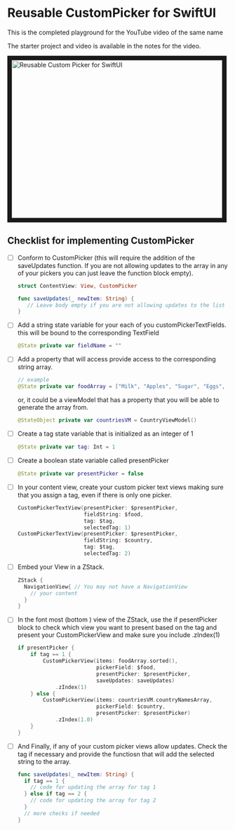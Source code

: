 # Reusable CustomPicker for SwiftUI

This is the completed playground for the YouTube video of the same name

The starter project and video is available in the notes for the video.

<a href="http://www.youtube.com/watch?feature=player_embedded&v=wMQ3HQ6aCTo
" target="_blank"><img src="http://img.youtube.com/vi/wMQ3HQ6aCTo/0.jpg" 
alt="Reusable Custom Picker for SwiftUI" width="480" height="360" border="10" /></a>

## Checklist for implementing CustomPicker

- [ ] Conform to CustomPicker (this will require the addition of the saveUpdates function.  If you are not allowing updates to the array in any of your pickers you can just leave the function block empty).

  ````swift
  struct ContentView: View, CustomPicker
  ````

  ````swift
  func saveUpdates(_ newItem: String) {
     // Leave body empty if you are not allowing updates to the list
  }
  ````

- [ ] Add a string state variable for your each of you customPickerTextFields.  this will be bound to the corresponding TextField

  ````swift
  @State private var fieldName = ""
  ````

- [ ] Add a property that will access provide access to the corresponding string array.

  ````swift
  // example
  @State private var foodArray = ["Milk", "Apples", "Sugar", "Eggs", "Oranges", "Potatoes", "Corn", "Bread"]
  ````

  or, it could be a viewModel that has a property that you will be able to generate the array from.

  ````swift
  @StateObject private var countriesVM = CountryViewModel()
  ````

- [ ] Create a tag state variable that is initialized as an integer of 1

  ````swift
  @State private var tag: Int = 1
  ````

- [ ] Create a boolean state variable called presentPicker

  ````swift
  @State private var presentPicker = false
  ````

- [ ] In your content view, create your custom picker text views making sure that you assign a tag, even if there is only one picker.

  ````swift
  CustomPickerTextView(presentPicker: $presentPicker,
                       fieldString: $food,
                       tag: $tag,
                       selectedTag: 1)
  CustomPickerTextView(presentPicker: $presentPicker,
                       fieldString: $country,
                       tag: $tag,
                       selectedTag: 2)
  ````

  

- [ ] Embed your View in a ZStack.

  ````swift
  ZStack {
    NavigationView{ // You may not have a NavigationView
      // your content
    }
  }
  ````

- [ ] In the font most (bottom ) view of the ZStack, use the if pesentPicker block to check which view you want to present based on the tag and present your CustomPickerView and make sure you include .zIndex(1)

  ````swift
  if presentPicker {
      if tag == 1 {
          CustomPickerView(items: foodArray.sorted(),
                           pickerField: $food,
                           presentPicker: $presentPicker,
                           saveUpdates: saveUpdates)
              .zIndex(1)
      } else {
          CustomPickerView(items: countriesVM.countryNamesArray,
                           pickerField: $country,
                           presentPicker: $presentPicker)
              .zIndex(1.0)
      }
  }
  ````

  

- [ ] And Finally, if any of your custom picker views allow updates. Check the tag if necessary and provide the functiosn that will add the selected string to the array.

  ````swift
  func saveUpdates(_ newItem: String) {
    if tag == 1 {
      // code for updating the array for tag 1
    } else if tag == 2 {
      // code for updating the array for tag 2
    }
    // more checks if needed
  }
  ````

  


